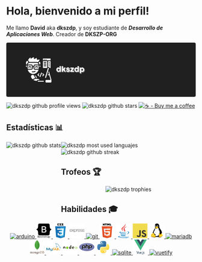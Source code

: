 # Hola, bienvenido a mi perfil!

Me llamo **David** aka **dkszdp**, y soy estudiante de ***Desarrollo de Aplicaciones Web***. Creador de **DKSZP-ORG**

<img align="center" src="./img/NuevoBanner-dkszdp.png" alt="banner" style="border-radius: 4px" />

![dkszdp github profile views](https://komarev.com/ghpvc/?username=dkszdp&label=Visitas%20al%20perfil&color=202020&style=for-the-badge) ![dkszdp github stars](https://img.shields.io/github/stars/dkszdp?color=202020&label=Estrellas&style=for-the-badge) [![☕ - Buy me a coffee](https://img.shields.io/badge/☕-Buy_me_a_coffee-202020?style=for-the-badge)](https://www.buymeacoffee.com/dkszdp)

## Estadísticas 📊

<img height=170 align="left" src="https://github-readme-stats.vercel.app/api?username=dkszdp&hide_border=true&show_icons=true&theme=dark&locale=es" alt="dkszdp github stats" />

<img height=170 align="" src="https://github-readme-stats.vercel.app/api/top-langs?username=dkszdp&show_icons=true&theme=dark&title_color=ffffff&text_color=ffffff&hide_border=true&locale=es&layout=compact" alt="dkszdp most used languajes" />

<img height=170 align="center" src="https://github-readme-streak-stats.herokuapp.com?user=dkszdp&theme=dark&hide_border=true&locale=es&date_format=j%20M%5B%20Y%5D&mode=weekly" alt="dkszdp github streak" />

## Trofeos 🏆

<p align="center"><img src="https://github-profile-trophy.vercel.app/?username=dkszdp&theme=discord&no-frame=true&margin-w=5" alt="dkszdp trophies"/></p>

## Habilidades 🎓

<p align="center"> <a href="https://www.arduino.cc/" target="_blank" rel="noreferrer"> <img src="https://cdn.worldvectorlogo.com/logos/arduino-1.svg" alt="arduino" width="40" height="40"/> </a> <a href="https://getbootstrap.com" target="_blank" rel="noreferrer"> <img src="https://raw.githubusercontent.com/devicons/devicon/master/icons/bootstrap/bootstrap-plain-wordmark.svg" alt="bootstrap" width="40" height="40"/> </a> <a href="https://www.w3schools.com/css/" target="_blank" rel="noreferrer"> <img src="https://raw.githubusercontent.com/devicons/devicon/master/icons/css3/css3-original-wordmark.svg" alt="css3" width="40" height="40"/> </a> <a href="https://expressjs.com" target="_blank" rel="noreferrer"> <img src="https://raw.githubusercontent.com/devicons/devicon/master/icons/express/express-original-wordmark.svg" alt="express" width="40" height="40"/> </a> <a href="https://git-scm.com/" target="_blank" rel="noreferrer"> <img src="https://www.vectorlogo.zone/logos/git-scm/git-scm-icon.svg" alt="git" width="40" height="40"/> </a> <a href="https://www.w3.org/html/" target="_blank" rel="noreferrer"> <img src="https://raw.githubusercontent.com/devicons/devicon/master/icons/html5/html5-original-wordmark.svg" alt="html5" width="40" height="40"/> </a> <a href="https://www.java.com" target="_blank" rel="noreferrer"> <img src="https://raw.githubusercontent.com/devicons/devicon/master/icons/java/java-original.svg" alt="java" width="40" height="40"/> </a> <a href="https://developer.mozilla.org/en-US/docs/Web/JavaScript" target="_blank" rel="noreferrer"> <img src="https://raw.githubusercontent.com/devicons/devicon/master/icons/javascript/javascript-original.svg" alt="javascript" width="40" height="40"/> </a> <a href="https://www.linux.org/" target="_blank" rel="noreferrer"> <img src="https://raw.githubusercontent.com/devicons/devicon/master/icons/linux/linux-original.svg" alt="linux" width="40" height="40"/> </a> <a href="https://mariadb.org/" target="_blank" rel="noreferrer"> <img src="https://www.vectorlogo.zone/logos/mariadb/mariadb-icon.svg" alt="mariadb" width="40" height="40"/> </a> <a href="https://www.mongodb.com/" target="_blank" rel="noreferrer"> <img src="https://raw.githubusercontent.com/devicons/devicon/master/icons/mongodb/mongodb-original-wordmark.svg" alt="mongodb" width="40" height="40"/> </a> <a href="https://www.mysql.com/" target="_blank" rel="noreferrer"> <img src="https://raw.githubusercontent.com/devicons/devicon/master/icons/mysql/mysql-original-wordmark.svg" alt="mysql" width="40" height="40"/> </a> <a href="https://nodejs.org" target="_blank" rel="noreferrer"> <img src="https://raw.githubusercontent.com/devicons/devicon/master/icons/nodejs/nodejs-original-wordmark.svg" alt="nodejs" width="40" height="40"/> </a> <a href="https://www.php.net" target="_blank" rel="noreferrer"> <img src="https://raw.githubusercontent.com/devicons/devicon/master/icons/php/php-original.svg" alt="php" width="40" height="40"/> </a> <a href="https://www.python.org" target="_blank" rel="noreferrer"> <img src="https://raw.githubusercontent.com/devicons/devicon/master/icons/python/python-original.svg" alt="python" width="40" height="40"/> </a> <a href="https://www.sqlite.org/" target="_blank" rel="noreferrer"> <img src="https://www.vectorlogo.zone/logos/sqlite/sqlite-icon.svg" alt="sqlite" width="40" height="40"/> </a> <a href="https://vuejs.org/" target="_blank" rel="noreferrer"> <img src="https://raw.githubusercontent.com/devicons/devicon/master/icons/vuejs/vuejs-original-wordmark.svg" alt="vuejs" width="40" height="40"/> </a> <a href="https://vuetifyjs.com/en/" target="_blank" rel="noreferrer"> <img src="https://bestofjs.org/logos/vuetify.svg" alt="vuetify" width="40" height="40"/> </a> </p>